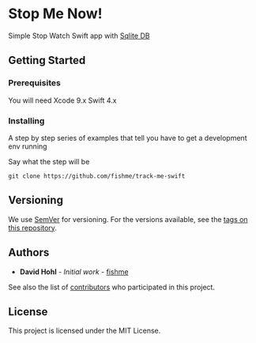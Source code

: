 # Stop Me Now!

Simple Stop Watch Swift app with [Sqlite DB](https://github.com/stephencelis/SQLite.swift)

## Getting Started


### Prerequisites

You will need Xcode 9.x Swift 4.x

### Installing

A step by step series of examples that tell you have to get a development env running

Say what the step will be

```
git clone https://github.com/fishme/track-me-swift
```


## Versioning

We use [SemVer](http://semver.org/) for versioning. For the versions available, see the [tags on this repository](https://github.com/your/project/tags). 

## Authors

* **David Hohl** - *Initial work* - [fishme](https://github.com/fishme)

See also the list of [contributors](https://github.com/your/project/contributors) who participated in this project.

## License

This project is licensed under the MIT License.
